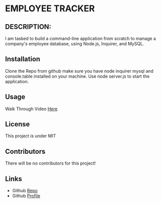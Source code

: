# EMPLOYEE TRACKER

## DESCRIPTION:
I am tasked to build a command-line application from scratch to manage a company's employee database, using Node.js, Inquirer, and MySQL.

## Installation
Clone the Repo from github make sure you have node inquirer mysql and console.table installed on your machine. Use node server.js to start the application. 

## Usage 
Walk Through Video [Here](https://drive.google.com/file/d/1iebehSfY3_DSsEwTO6ipZQyTdXDb_XfH/view?usp=sharing)

## License 
This project is under MIT

## Contributors
There will be no contributors for this project!

## Links
* Github [Repo](https://github.com/sentuhxd/tracking-my-employees)
* Github [Profile](https://github.com/sentuhxd)
